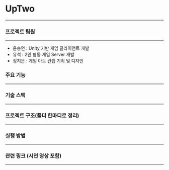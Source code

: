 # UpTwo
---

### 프로젝트 팀원
---
* 윤승언 : Unity 기반 게임 클라이언트 개발
* 유석 : 2인 협동 게임 Server 개발
* 정지은 : 게임 아트 컨셉 기획 및 디자인

### 주요 기능
---

### 기술 스택
---

### 프로젝트 구조(폴더 한마디로 정리)
---

### 실행 방법
---

### 관련 링크 (시연 영상 포함)
---
